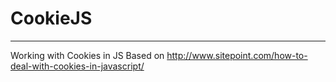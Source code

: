 # CookieJS
-----------

Working with Cookies in JS
Based on http://www.sitepoint.com/how-to-deal-with-cookies-in-javascript/